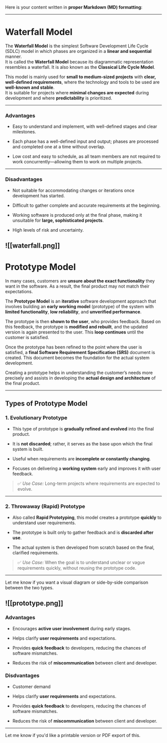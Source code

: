Here is your content written in **proper Markdown (MD) formatting**:

---

# Waterfall Model

The **Waterfall Model** is the simplest Software Development Life Cycle (SDLC) model in which phases are organized in a **linear and sequential** manner.  
It is called the **Waterfall Model** because its diagrammatic representation resembles a waterfall. It is also known as the **Classical Life Cycle Model**.

This model is mainly used for **small to medium-sized projects** with **clear, well-defined requirements**, where the technology and tools to be used are **well-known and stable**.  
It is suitable for projects where **minimal changes are expected** during development and where **predictability** is prioritized.



---

### Advantages

- Easy to understand and implement, with well-defined stages and clear milestones.
    
- Each phase has a well-defined input and output; phases are processed and completed one at a time without overlap.
    
- Low cost and easy to schedule, as all team members are not required to work concurrently—allowing them to work on multiple projects.
    

---

### Disadvantages

- Not suitable for accommodating changes or iterations once development has started.
    
- Difficult to gather complete and accurate requirements at the beginning.
    
- Working software is produced only at the final phase, making it unsuitable for **large, sophisticated projects**.
    
- High levels of risk and uncertainty.
    
![[waterfall.png]]
---

# Prototype Model

In many cases, customers are **unsure about the exact functionality** they want in the software. As a result, the final product may not match their expectations.

The **Prototype Model** is an **iterative** software development approach that involves building an **early working model** (prototype) of the system with **limited functionality**, **low reliability**, and **unverified performance**.

The prototype is then **shown to the user**, who provides feedback. Based on this feedback, the prototype is **modified and rebuilt**, and the updated version is again presented to the user. This **loop continues** until the customer is satisfied.

Once the prototype has been refined to the point where the user is satisfied, a **final Software Requirement Specification (SRS)** document is created. This document becomes the foundation for the actual system development.

Creating a prototype helps in understanding the customer’s needs more precisely and assists in developing the **actual design and architecture** of the final product.

---

## Types of Prototype Model

### 1. **Evolutionary Prototype**

- This type of prototype is **gradually refined and evolved** into the final product.
    
- It is **not discarded**; rather, it serves as the base upon which the final system is built.
    
- Useful when requirements are **incomplete or constantly changing**.
    
- Focuses on delivering a **working system** early and improves it with user feedback.
    

> ✅ _Use Case:_ Long-term projects where requirements are expected to evolve.

---

### 2. **Throwaway (Rapid) Prototype**

- Also called **Rapid Prototyping**, this model creates a prototype **quickly** to understand user requirements.
    
- The prototype is built only to gather feedback and is **discarded after use**.
    
- The actual system is then developed from scratch based on the final, clarified requirements.
    

> ✅ _Use Case:_ When the goal is to understand unclear or vague requirements quickly, without reusing the prototype code.

---

Let me know if you want a visual diagram or side-by-side comparison between the two types.







### 
![[prototype.png]]
---

### Advantages

- Encourages **active user involvement** during early stages.
    
- Helps clarify **user requirements** and expectations.
    
- Provides **quick feedback** to developers, reducing the chances of software mismatches.
    
- Reduces the risk of **miscommunication** between client and developer.
    
### Disdvantages

- Customer demand 
    
- Helps clarify **user requirements** and expectations.
    
- Provides **quick feedback** to developers, reducing the chances of software mismatches.
    
- Reduces the risk of **miscommunication** between client and developer.
    

---

Let me know if you'd like a printable version or PDF export of this.